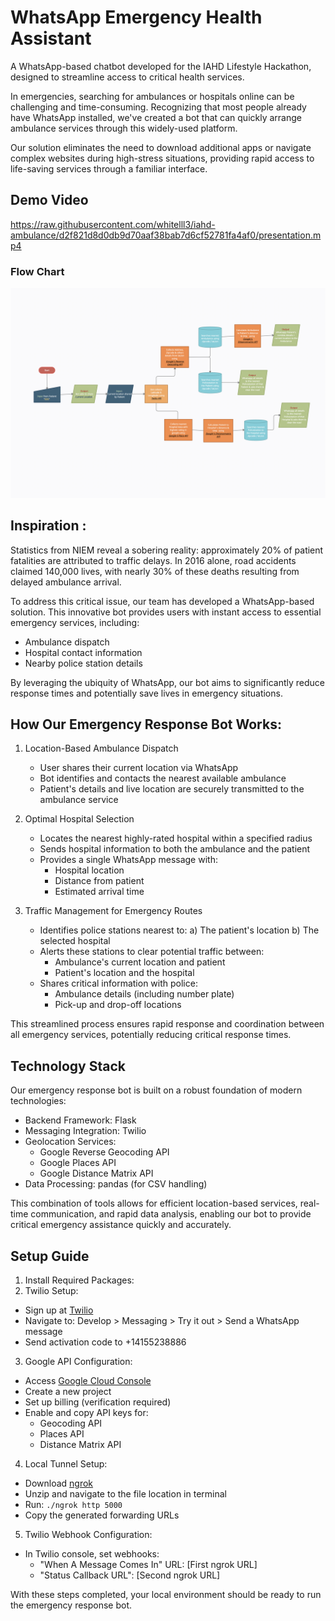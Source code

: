 # WhatsApp Emergency Health Assistant
A WhatsApp-based chatbot developed for the IAHD Lifestyle Hackathon, designed to streamline access to critical health services.

In emergencies, searching for ambulances or hospitals online can be challenging and time-consuming. Recognizing that most people already have WhatsApp installed, we've created a bot that can quickly arrange ambulance services through this widely-used platform. 

Our solution eliminates the need to download additional apps or navigate complex websites during high-stress situations, providing rapid access to life-saving services through a familiar interface.

## Demo Video
https://raw.githubusercontent.com/whitelll3/iahd-ambulance/d2f821d8d0db9d70aaf38bab7d6cf52781fa4af0/presentation.mp4
### Flow Chart
![alt text](flowchart.png)

## Inspiration : 
Statistics from NIEM reveal a sobering reality: approximately 20% of patient fatalities are attributed to traffic delays. In 2016 alone, road accidents claimed 140,000 lives, with nearly 30% of these deaths resulting from delayed ambulance arrival.

To address this critical issue, our team has developed a WhatsApp-based solution. This innovative bot provides users with instant access to essential emergency services, including:

- Ambulance dispatch
- Hospital contact information
- Nearby police station details

By leveraging the ubiquity of WhatsApp, our bot aims to significantly reduce response times and potentially save lives in emergency situations.


## How Our Emergency Response Bot Works:
1. Location-Based Ambulance Dispatch
   - User shares their current location via WhatsApp
   - Bot identifies and contacts the nearest available ambulance
   - Patient's details and live location are securely transmitted to the ambulance service

2. Optimal Hospital Selection
   - Locates the nearest highly-rated hospital within a specified radius
   - Sends hospital information to both the ambulance and the patient
   - Provides a single WhatsApp message with:
     - Hospital location
     - Distance from patient
     - Estimated arrival time

3. Traffic Management for Emergency Routes
   - Identifies police stations nearest to:
     a) The patient's location
     b) The selected hospital
   - Alerts these stations to clear potential traffic between:
     - Ambulance's current location and patient
     - Patient's location and the hospital
   - Shares critical information with police:
     - Ambulance details (including number plate)
     - Pick-up and drop-off locations

This streamlined process ensures rapid response and coordination between all emergency services, potentially reducing critical response times.

## Technology Stack

Our emergency response bot is built on a robust foundation of modern technologies:

- Backend Framework: Flask
- Messaging Integration: Twilio
- Geolocation Services: 
  - Google Reverse Geocoding API
  - Google Places API
  - Google Distance Matrix API
- Data Processing: pandas (for CSV handling)

This combination of tools allows for efficient location-based services, real-time communication, and rapid data analysis, enabling our bot to provide critical emergency assistance quickly and accurately.

## Setup Guide

1. Install Required Packages:
2. Twilio Setup:
- Sign up at [Twilio](www.twilio.com/referral/Njt8YO)
- Navigate to: Develop > Messaging > Try it out > Send a WhatsApp message
- Send activation code to +14155238886

3. Google API Configuration:
- Access [Google Cloud Console](https://console.cloud.google.com/apis/dashboard)
- Create a new project
- Set up billing (verification required)
- Enable and copy API keys for:
  - Geocoding API
  - Places API
  - Distance Matrix API

4. Local Tunnel Setup:
- Download [ngrok](https://ngrok.com/download)
- Unzip and navigate to the file location in terminal
- Run: `./ngrok http 5000`
- Copy the generated forwarding URLs

5. Twilio Webhook Configuration:
- In Twilio console, set webhooks:
  - "When A Message Comes In" URL: [First ngrok URL]
  - "Status Callback URL": [Second ngrok URL]

With these steps completed, your local environment should be ready to run the emergency response bot.